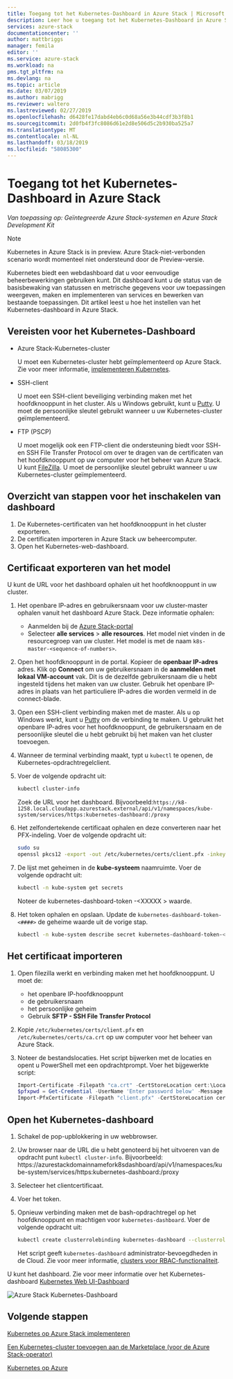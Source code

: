 ```yaml
---
title: Toegang tot het Kubernetes-Dashboard in Azure Stack | Microsoft Docs
description: Leer hoe u toegang tot het Kubernetes-Dashboard in Azure Stack
services: azure-stack
documentationcenter: ''
author: mattbriggs
manager: femila
editor: ''
ms.service: azure-stack
ms.workload: na
pms.tgt_pltfrm: na
ms.devlang: na
ms.topic: article
ms.date: 03/07/2019
ms.author: mabrigg
ms.reviewer: waltero
ms.lastreviewed: 02/27/2019
ms.openlocfilehash: d6428fe17dabd4eb6c0d68a56e3b44cdf3b3f8b1
ms.sourcegitcommit: 2d0fb4f3fc8086d61e2d8e506d5c2b930ba525a7
ms.translationtype: MT
ms.contentlocale: nl-NL
ms.lasthandoff: 03/18/2019
ms.locfileid: "58085300"
---
```

# <a name="access-the-kubernetes-dashboard-in-azure-stack"></a>Toegang tot het Kubernetes-Dashboard in Azure Stack 

*Van toepassing op: Geïntegreerde Azure Stack-systemen en Azure Stack Development Kit* 
> [!Note]   
> Kubernetes in Azure Stack is in preview. Azure Stack-niet-verbonden scenario wordt momenteel niet ondersteund door de Preview-versie. 

Kubernetes biedt een webdashboard dat u voor eenvoudige beheerbewerkingen gebruiken kunt. Dit dashboard kunt u de status van de basisbewaking van statussen en metrische gegevens voor uw toepassingen weergeven, maken en implementeren van services en bewerken van bestaande toepassingen. Dit artikel leest u hoe het instellen van het Kubernetes-dashboard in Azure Stack.

## <a name="prerequisites-for-kubernetes-dashboard"></a>Vereisten voor het Kubernetes-Dashboard

* Azure Stack-Kubernetes-cluster

    U moet een Kubernetes-cluster hebt geïmplementeerd op Azure Stack. Zie voor meer informatie, [implementeren Kubernetes](azure-stack-solution-template-kubernetes-deploy.md).

* SSH-client

    U moet een SSH-client beveiliging verbinding maken met het hoofdknooppunt in het cluster. Als u Windows gebruikt, kunt u [Putty](https://docs.microsoft.com/azure/marketplace/cloud-partner-portal/virtual-machine/cpp-connect-vm). U moet de persoonlijke sleutel gebruikt wanneer u uw Kubernetes-cluster geïmplementeerd.

* FTP (PSCP)

    U moet mogelijk ook een FTP-client die ondersteuning biedt voor SSH- en SSH File Transfer Protocol om over te dragen van de certificaten van het hoofdknooppunt op uw computer voor het beheer van Azure Stack. U kunt [FileZilla](https://filezilla-project.org/download.php?type=client). U moet de persoonlijke sleutel gebruikt wanneer u uw Kubernetes-cluster geïmplementeerd.

## <a name="overview-of-steps-to-enable-dashboard"></a>Overzicht van stappen voor het inschakelen van dashboard

1.  De Kubernetes-certificaten van het hoofdknooppunt in het cluster exporteren. 
2.  De certificaten importeren in Azure Stack uw beheercomputer.
2.  Open het Kubernetes-web-dashboard. 

## <a name="export-certificate-from-the-master"></a>Certificaat exporteren van het model 

U kunt de URL voor het dashboard ophalen uit het hoofdknooppunt in uw cluster.

1. Het openbare IP-adres en gebruikersnaam voor uw cluster-master ophalen vanuit het dashboard Azure Stack. Deze informatie ophalen:

    - Aanmelden bij de [Azure Stack-portal](https://portal.local.azurestack.external/)
    - Selecteer **alle services** > **alle resources**. Het model niet vinden in de resourcegroep van uw cluster. Het model is met de naam `k8s-master-<sequence-of-numbers>`. 

2. Open het hoofdknooppunt in de portal. Kopieer de **openbaar IP-adres** adres. Klik op **Connect** om uw gebruikersnaam in de **aanmelden met lokaal VM-account** vak. Dit is de dezelfde gebruikersnaam die u hebt ingesteld tijdens het maken van uw cluster. Gebruik het openbare IP-adres in plaats van het particuliere IP-adres die worden vermeld in de connect-blade.

3.  Open een SSH-client verbinding maken met de master. Als u op Windows werkt, kunt u [Putty](https://docs.microsoft.com/azure/marketplace/cloud-partner-portal/virtual-machine/cpp-connect-vm) om de verbinding te maken. U gebruikt het openbare IP-adres voor het hoofdknooppunt, de gebruikersnaam en de persoonlijke sleutel die u hebt gebruikt bij het maken van het cluster toevoegen.

4.  Wanneer de terminal verbinding maakt, typt u `kubectl` te openen, de Kubernetes-opdrachtregelclient.

5. Voer de volgende opdracht uit:

    ```Bash   
    kubectl cluster-info 
    ``` 
    Zoek de URL voor het dashboard. Bijvoorbeeld:`https://k8-1258.local.cloudapp.azurestack.external/api/v1/namespaces/kube-system/services/https:kubernetes-dashboard:/proxy`

6.  Het zelfondertekende certificaat ophalen en deze converteren naar het PFX-indeling. Voer de volgende opdracht uit:

    ```Bash  
    sudo su 
    openssl pkcs12 -export -out /etc/kubernetes/certs/client.pfx -inkey /etc/kubernetes/certs/client.key  -in /etc/kubernetes/certs/client.crt -certfile /etc/kubernetes/certs/ca.crt 
    ```

7.  De lijst met geheimen in de **kube-systeem** naamruimte. Voer de volgende opdracht uit:

    ```Bash  
    kubectl -n kube-system get secrets
    ```

    Noteer de kubernetes-dashboard-token -\<XXXXX > waarde. 

8.  Het token ophalen en opslaan. Update de `kubernetes-dashboard-token-<####>` de geheime waarde uit de vorige stap.

    ```Bash  
    kubectl -n kube-system describe secret kubernetes-dashboard-token-<####>| awk '$1=="token:"{print $2}' 
    ```

## <a name="import-the-certificate"></a>Het certificaat importeren

1. Open filezilla werkt en verbinding maken met het hoofdknooppunt. U moet de:

    - het openbare IP-hoofdknooppunt
    - de gebruikersnaam
    - het persoonlijke geheim
    - Gebruik **SFTP - SSH File Transfer Protocol**

2. Kopie `/etc/kubernetes/certs/client.pfx` en `/etc/kubernetes/certs/ca.crt` op uw computer voor het beheer van Azure Stack.

3. Noteer de bestandslocaties. Het script bijwerken met de locaties en opent u PowerShell met een opdrachtprompt. Voer het bijgewerkte script:  

    ```PowerShell   
    Import-Certificate -Filepath "ca.crt" -CertStoreLocation cert:\LocalMachine\Root 
    $pfxpwd = Get-Credential -UserName 'Enter password below' -Message 'Enter password below' 
    Import-PfxCertificate -Filepath "client.pfx" -CertStoreLocation cert:\CurrentUser\My -Password $pfxpwd.Password 
    ``` 

## <a name="open-the-kubernetes-dashboard"></a>Open het Kubernetes-dashboard 

1. Schakel de pop-upblokkering in uw webbrowser.

2. Uw browser naar de URL die u hebt genoteerd bij het uitvoeren van de opdracht punt `kubectl cluster-info`. Bijvoorbeeld: https://azurestackdomainnamefork8sdashboard/api/v1/namespaces/kube-system/services/https:kubernetes-dashboard:/proxy 
3. Selecteer het clientcertificaat.
4. Voer het token. 
5. Opnieuw verbinding maken met de bash-opdrachtregel op het hoofdknooppunt en machtigen voor `kubernetes-dashboard`. Voer de volgende opdracht uit:

    ```Bash  
    kubectl create clusterrolebinding kubernetes-dashboard --clusterrole=cluster-admin --serviceaccount=kube-system:kubernetes-dashboard 
    ``` 

    Het script geeft `kubernetes-dashboard` administrator-bevoegdheden in de Cloud. Zie voor meer informatie, [clusters voor RBAC-functionaliteit](https://docs.microsoft.com/azure/aks/kubernetes-dashboard).

U kunt het dashboard. Zie voor meer informatie over het Kubernetes-dashboard [Kubernetes Web UI-Dashboard](https://kubernetes.io/docs/tasks/access-application-cluster/web-ui-dashboard/) 

![Azure Stack Kubernetes-Dashboard](media/azure-stack-solution-template-kubernetes-dashboard/azure-stack-kub-dashboard.png)

## <a name="next-steps"></a>Volgende stappen 

[Kubernetes op Azure Stack implementeren](azure-stack-solution-template-kubernetes-deploy.md)  

[Een Kubernetes-cluster toevoegen aan de Marketplace (voor de Azure Stack-operator)](../azure-stack-solution-template-kubernetes-cluster-add.md)  

[Kubernetes op Azure](https://docs.microsoft.com/azure/container-service/kubernetes/container-service-kubernetes-walkthrough)  
